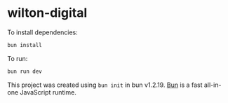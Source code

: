 # wilton-digital

To install dependencies:

```bash
bun install
```

To run:

```bash
bun run dev
```

This project was created using `bun init` in bun v1.2.19. [Bun](https://bun.com) is a fast all-in-one JavaScript runtime.
